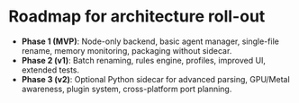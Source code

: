 # Roadmap for architecture roll-out

- **Phase 1 (MVP)**: Node-only backend, basic agent manager, single-file rename, memory monitoring, packaging without sidecar.  
- **Phase 2 (v1)**: Batch renaming, rules engine, profiles, improved UI, extended tests.  
- **Phase 3 (v2)**: Optional Python sidecar for advanced parsing, GPU/Metal awareness, plugin system, cross-platform port planning.
